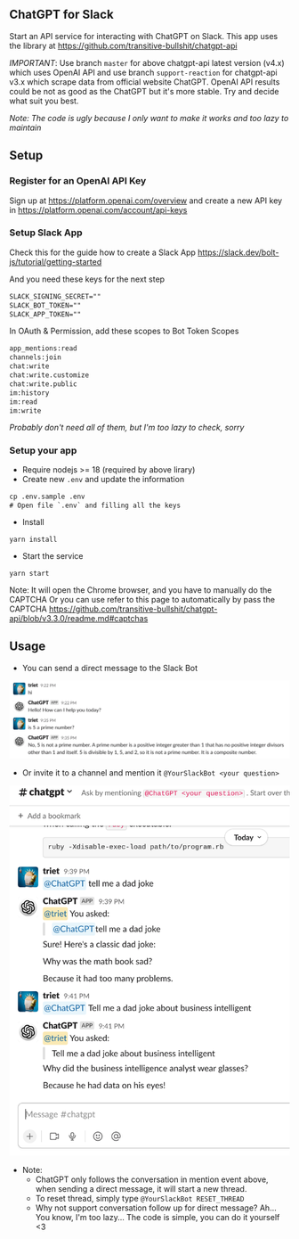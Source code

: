 ChatGPT for Slack
---

Start an API service for interacting with ChatGPT on Slack.
This app uses the library at https://github.com/transitive-bullshit/chatgpt-api

*IMPORTANT*: Use branch `master` for above chatgpt-api latest version (v4.x) which uses OpenAI API and use branch `support-reaction` for chatgpt-api v3.x which scrape data from official website ChatGPT.
OpenAI API results could be not as good as the ChatGPT but it's more stable. Try and decide what suit you best.

_Note: The code is ugly because I only want to make it works and too lazy to maintain_

## Setup
### Register for an OpenAI API Key
Sign up at https://platform.openai.com/overview and create a new API key in https://platform.openai.com/account/api-keys
### Setup Slack App
Check this for the guide how to create a Slack App https://slack.dev/bolt-js/tutorial/getting-started

And you need these keys for the next step
```
SLACK_SIGNING_SECRET=""
SLACK_BOT_TOKEN=""
SLACK_APP_TOKEN=""
```

In OAuth & Permission, add these scopes to Bot Token Scopes

```
app_mentions:read
channels:join
chat:write
chat:write.customize
chat:write.public
im:history
im:read
im:write
```

_Probably don't need all of them, but I'm too lazy to check, sorry_

### Setup your app
- Require nodejs >= 18 (required by above lirary)
- Create new `.env` and update the information
```
cp .env.sample .env
# Open file `.env` and filling all the keys
```
- Install
```
yarn install
```

- Start the service
```
yarn start
```

Note: It will open the Chrome browser, and you have to manually do the CAPTCHA
Or you can use refer to this page to automatically by pass the CAPTCHA https://github.com/transitive-bullshit/chatgpt-api/blob/v3.3.0/readme.md#captchas

## Usage
- You can send a direct message to the Slack Bot

![](images/dm.png)

- Or invite it to a channel and mention it `@YourSlackBot <your question>`

![](images/mention.png)

- Note:
  - ChatGPT only follows the conversation in mention event above, when sending a direct message, it will start a new thread.
  - To reset thread, simply type `@YourSlackBot RESET_THREAD`
  - Why not support conversation follow up for direct message? Ah... You know, I'm too lazy... The code is simple, you can do it yourself <3

